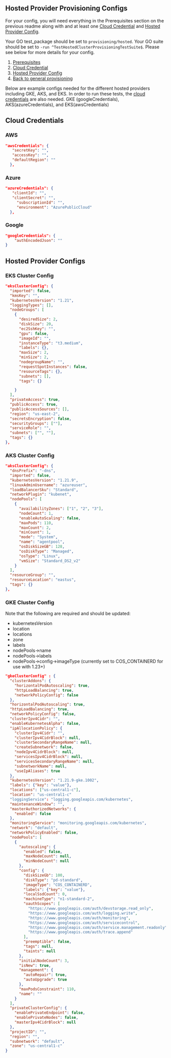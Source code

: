 
## Hosted Provider Provisioning Configs

For your config, you will need everything in the Prerequisites section on the previous readme along with and at least one [Cloud Credential](#cloud-credentials) and [Hosted Provider Config](#hosted-provider-configs). 

Your GO test_package should be set to `provisioning/hosted`.
Your GO suite should be set to `-run ^TestHostedClusterProvisioningTestSuite$`.
Please see below for more details for your config. 

1. [Prerequisites](../README.md)
2. [Cloud Credential](#cloud-credentials)
3. [Hosted Provider Config](#hosted-provider-configs)
4. [Back to general provisioning](../README.md)

Below are example configs needed for the different hosted providers including GKE, AKS, and EKS. In order to run these tests, the [cloud credentials](#cloud-credentials) are also needed. GKE (googleCredentials), AKS(azureCredentials), and EKS(awsCredentials)

## Cloud Credentials

### AWS
```json
"awsCredentials": {
   "secretKey": "",
   "accessKey": "",
   "defaultRegion": ""
  },
```
### Azure
```json
"azureCredentials": {
   "clientId": "",
   "clientSecret": "",
     "subscriptionId": "",
     "environment": "AzurePublicCloud"
  },
```
### Google
```json
"googleCredentials": {
    "authEncodedJson": ""
}
```

## Hosted Provider Configs

### EKS Cluster Config
```json
"eksClusterConfig": {
  "imported": false,
  "kmsKey": "",
  "kubernetesVersion": "1.21",
  "loggingTypes": [],
  "nodeGroups": [
    {
      "desiredSize": 2,
      "diskSize": 20,
      "ec2SshKey": "",
      "gpu": false,
      "imageId": "",
      "instanceType": "t3.medium",
      "labels": {},
      "maxSize": 2,
      "minSize": 2,
      "nodegroupName": "",
      "requestSpotInstances": false,
      "resourceTags": {},
      "subnets": [],
      "tags": {}

    }
  ],
  "privateAccess": true,
  "publicAccess": true,
  "publicAccessSources": [],
  "region": "us-east-2",
  "secretsEncryption": false,
  "securityGroups": [""],
  "serviceRole": "",
  "subnets": ["", ""],
  "tags": {}
},
```
### AKS Cluster Config
```json
"aksClusterConfig": {
  "dnsPrefix": "-dns",
  "imported": false,
  "kubernetesVersion": "1.21.9",
  "linuxAdminUsername": "azureuser",
  "loadBalancerSku": "Standard",
  "networkPlugin": "kubenet",
  "nodePools": [
    {
      "availabilityZones": ["1", "2", "3"],
      "nodeCount": 1,
      "enableAutoScaling": false,
      "maxPods": 110,
      "maxCount": 2,
      "minCount": 1,
      "mode": "System",
      "name": "agentpool",
      "osDiskSizeGB": 128,
      "osDiskType": "Managed",
      "osType": "Linux",
      "vmSize": "Standard_DS2_v2"
    }
  ],
  "resourceGroup": "",
  "resourceLocation": "eastus",
  "tags": {}
},
```
### GKE Cluster Config
Note that the following are required and should be updated:
* kubernetesVersion
* location
* locations
* zone
* labels
* nodePools->name
* nodePools->labels
* nodePools->config->imageType (currently set to COS_CONTAINERD for use with 1.23+)

```json
"gkeClusterConfig" : {
  "clusterAddons": {
    "horizontalPodAutoscaling": true, 
    "httpLoadBalancing": true, 
    "networkPolicyConfig": false
  },
  "horizontalPodAutoscaling": true,
  "httpLoadBalancing": true,
  "networkPolicyConfig": false,
  "clusterIpv4Cidr": "",
  "enableKubernetesAlpha": false,
  "ipAllocationPolicy": {
    "clusterIpv4Cidr": "",
    "clusterIpv4CidrBlock": null,
    "clusterSecondaryRangeName": null,
    "createSubnetwork": false,
    "nodeIpv4CidrBlock": null,
    "servicesIpv4CidrBlock": null,
    "servicesSecondaryRangeName": null,
    "subnetworkName": null,
    "useIpAliases": true
  },
  "kubernetesVersion": "1.21.9-gke.1002",
  "labels": {"key": "value"},
  "locations": ["us-central1-c"],
  "location": "us-central1-c"
  "loggingService": "logging.googleapis.com/kubernetes",
  "maintenanceWindow": "",
  "masterAuthorizedNetworks": {
    "enabled": false
  },
  "monitoringService": "monitoring.googleapis.com/kubernetes",
  "network": "default",
  "networkPolicyEnabled": false,
  "nodePools": [
    {
      "autoscaling": {
        "enabled": false,
        "maxNodeCount": null,
        "minNodeCount": null
      },
      "config": {
        "diskSizeGb": 100,
        "diskType": "pd-standard",
        "imageType": "COS_CONTAINERD",
        "labels": {"key": "value"},
        "localSsdCount": 0,
        "machineType": "n1-standard-2",
        "oauthScopes": [
          "https://www.googleapis.com/auth/devstorage.read_only",
          "https://www.googleapis.com/auth/logging.write",
          "https://www.googleapis.com/auth/monitoring",
          "https://www.googleapis.com/auth/servicecontrol",
          "https://www.googleapis.com/auth/service.management.readonly",
          "https://www.googleapis.com/auth/trace.append"
        ],
        "preemptible": false,
        "tags": null,
        "taints": null
      },
      "initialNodeCount": 3,
      "isNew": true,
      "management": {
        "autoRepair": true, 
        "autoUpgrade": true
      },
      "maxPodsConstraint": 110,
      "name": ""
    }
  ],
  "privateClusterConfig": {
    "enablePrivateEndpoint": false, 
    "enablePrivateNodes": false, 
    "masterIpv4CidrBlock": null
  },
  "projectID": "",
  "region": "",
  "subnetwork": "default",
  "zone": "us-central1-c"
}
```